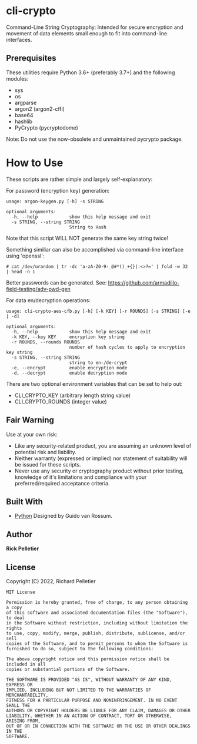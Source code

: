 # cli-crypto

Command-Line String Cryptography: Intended for secure encryption and movement of data elements small enough to fit into command-line interfaces.

## Prerequisites

These utilities require Python 3.6+ (preferably 3.7+) and the following modules:

* sys
* os
* argparse
* argon2 (argon2-cffi)
* base64
* hashlib
* PyCrypto (pycryptodome)

Note: Do not use the now-obsolete and unmaintained pycrypto package.

# How to Use

These scripts are rather simple and largely self-explanatory:

For password (encryption key) generation:

```
usage: argon-keygen.py [-h] -s STRING

optional arguments:
  -h, --help            show this help message and exit
  -s STRING, --string STRING
                        String to Hash
```

Note that this script WILL NOT generate the same key string twice!

Something similiar can also be accomplished via command-line interface using 'openssl':

```
# cat /dev/urandom | tr -dc 'a-zA-Z0-9-_@#*()_+{}|:<>?=' | fold -w 32 | head -n 1
```

Better passwords can be generated. See: https://github.com/armadillo-field-testing/adv-pwd-gen

For data en/decryption operations:

```
usage: cli-crypto-aes-cfb.py [-h] [-k KEY] [-r ROUNDS] [-s STRING] [-e | -d]

optional arguments:
  -h, --help            show this help message and exit
  -k KEY, --key KEY     encryption key string
  -r ROUNDS, --rounds ROUNDS
                        number of hash cycles to apply to encryption key string
  -s STRING, --string STRING
                        string to en-/de-crypt
  -e, --encrypt         enable encryption mode
  -d, --decrypt         enable decryption mode
```

There are two optional environment variables that can be set to help out:
* CLI_CRYPTO_KEY (arbitrary length string value)
* CLI_CRYPTO_ROUNDS (integer value)

## Fair Warning

Use at your own risk:
* Like any security-related product, you are assuming an unknown level of potential risk and liability.
* Neither warranty (expressed or implied) nor statement of suitability will be issued for these scripts.
* Never use any security or cryptography product without prior testing, knowledge of it's limitations and compliance with your preferred/required acceptance criteria.

## Built With

* [Python](https://www.python.org/) Designed by Guido van Rossum.

## Author

**Rick Pelletier**

## License

Copyright (C) 2022, Richard Pelletier

```
MIT License

Permission is hereby granted, free of charge, to any person obtaining a copy
of this software and associated documentation files (the "Software"), to deal
in the Software without restriction, including without limitation the rights
to use, copy, modify, merge, publish, distribute, sublicense, and/or sell
copies of the Software, and to permit persons to whom the Software is
furnished to do so, subject to the following conditions:

The above copyright notice and this permission notice shall be included in all
copies or substantial portions of the Software.

THE SOFTWARE IS PROVIDED "AS IS", WITHOUT WARRANTY OF ANY KIND, EXPRESS OR
IMPLIED, INCLUDING BUT NOT LIMITED TO THE WARRANTIES OF MERCHANTABILITY,
FITNESS FOR A PARTICULAR PURPOSE AND NONINFRINGEMENT. IN NO EVENT SHALL THE
AUTHORS OR COPYRIGHT HOLDERS BE LIABLE FOR ANY CLAIM, DAMAGES OR OTHER
LIABILITY, WHETHER IN AN ACTION OF CONTRACT, TORT OR OTHERWISE, ARISING FROM,
OUT OF OR IN CONNECTION WITH THE SOFTWARE OR THE USE OR OTHER DEALINGS IN THE
SOFTWARE.
```
